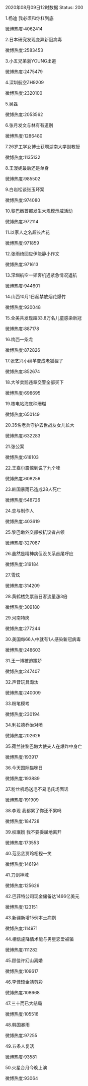 2020年08月09日12时数据
Status: 200

1.杨迪 我必须和你杠到底

微博热度:4062414

2.日本研究发现变异新冠病毒

微博热度:2583453

3.小五兄弟浙YOUNG出道

微博热度:2475479

4.深圳航空ZH9209

微博热度:2320100

5.吴磊

微博热度:2053562

6.张月发文与林有有道别

微博热度:1286480

7.26岁工学女博士获聘湖南大学副教授

微博热度:1135132

8.王漫妮最后还是单身

微博热度:985502

9.白岩松谈张玉环案

微博热度:974080

10.黎巴嫩首都发生大规模示威活动

微博热度:972114

11.以家人之名超长片花

微博热度:971859

12.张雨绮回应伊能静小作文

微博热度:971613

13.深圳航空一架客机遇紧急情况返航

微博热度:944601

14.山西10月1日起禁放烟花爆竹

微博热度:920048

15.全美共发现超33.8万名儿童感染新冠

微博热度:887178

16.梅西一条龙

微博热度:872826

17.张艺兴小绵羊变成老狐狸了

微博热度:852674

18.大爷卖鹅违章交警全部买下

微博热度:698695

19.核电站海底种珊瑚

微博热度:650149

20.35名老兵守护去世战友女儿长大

微博热度:632283

21.张公案

微博热度:618103

22.王嘉尔震惊到说了九个哇

微博热度:608256

23.韩国暴雨已造成28人死亡

微博热度:548726

24.恋与制作人

微博热度:403619

25.黎巴嫩外交部被抗议者占领

微博热度:327087

26.虽然是精神病但没关系首尾呼应

微博热度:319184

27.雪炫

微博热度:314209

28.黄鹤楼免票首日客流量涨3倍

微博热度:309180

29.河南特岗

微博热度:277244

30.美国每66人中就有1人感染新冠病毒

微博热度:248603

31.王一博被迫撒娇

微博热度:247407

32.声音玩具淘汰

微博热度:240009

33.粉笔模考

微博热度:230194

34.利拉德乔治对喷

微博热度:202626

35.荷兰驻黎巴嫩大使夫人在爆炸中身亡

微博热度:193917

36.今天国际猫咪日

微博热度:193889

37.粉丝机场送毛不易毛氏场面话

微博热度:191909

38.李现 我都累了你还不累吗

微博热度:184728

39.权珉娥 我不要委屈地离开

微博热度:173553

40.范丞丞贾玲相视一笑

微博热度:146194

41.刀剑神域

微博热度:125626

42.巴菲特公司现金储备达1466亿美元

微博热度:123151

43.新疆新增15例本土病例

微博热度:114971

44.相信施降情术能与男星恋爱被骗

微博热度:111282

45.顾佳许幻山离婚

微博热度:109617

46.李佳琦金靖剪彩

微博热度:108668

47.三十而已大结局

微博热度:105516

48.韩国暴雨

微博热度:97255

49.五条人复活

微博热度:93581

50.火星合月今晚上演

微博热度:93064

